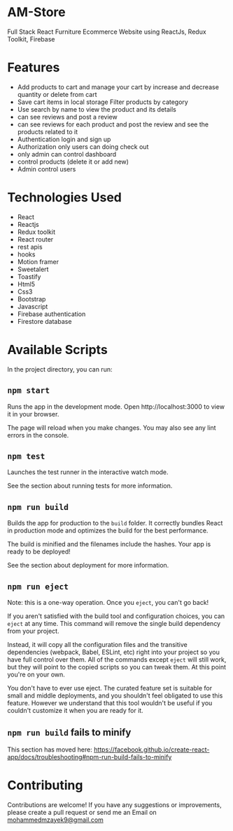 # AM-Store
Full Stack React Furniture Ecommerce Website using ReactJs, Redux Toolkit, Firebase
# Features
* Add products to cart and manage your cart by increase and decrease quantity or delete from cart
* Save cart items in local storage Filter products by category
* Use search by name to view the product and its details
* can see reviews and post a review
* can see reviews for each product and post the review and see the products related to it
* Authentication login and  sign up
* Authorization only users can doing check out
* only admin can control dashboard
* control products (delete it or add new)
* Admin control users
# Technologies Used
* React
* Reactjs
* Redux toolkit
* React router
* rest apis
* hooks
* Motion framer
* Sweetalert
* Toastify
* Html5
* Css3
* Bootstrap
* Javascript
* Firebase authentication
* Firestore database

# Available Scripts
In the project directory, you can run:
## `npm start`
Runs the app in the development mode.
Open http://localhost:3000 to view it in your browser.

The page will reload when you make changes.
You may also see any lint errors in the console.
## `npm test`
Launches the test runner in the interactive watch mode.

See the section about running tests for more information.
## `npm run build`
Builds the app for production to the `build` folder.
It correctly bundles React in production mode and optimizes the build for the best performance.

The build is minified and the filenames include the hashes.
Your app is ready to be deployed!

See the section about deployment for more information.
## `npm run eject`
Note: this is a one-way operation. Once you `eject`, you can't go back!

If you aren't satisfied with the build tool and configuration choices, you can `eject` at any time. This command will remove the single build dependency from your project.

Instead, it will copy all the configuration files and the transitive dependencies (webpack, Babel, ESLint, etc) right into your project so you have full control over them. All of the commands except `eject` will still work, but they will point to the copied scripts so you can tweak them. At this point you're on your own.

You don't have to ever use eject. The curated feature set is suitable for small and middle deployments, and you shouldn't feel obligated to use this feature. However we understand that this tool wouldn't be useful if you couldn't customize it when you are ready for it.
## `npm run build` fails to minify
This section has moved here: https://facebook.github.io/create-react-app/docs/troubleshooting#npm-run-build-fails-to-minify
# Contributing
Contributions are welcome! If you have any suggestions or improvements, please create a pull request or send me an Email on mohammedmzayek9@gmail.com

